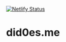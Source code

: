 [![Netlify Status](https://api.netlify.com/api/v1/badges/5ada283e-66ba-4267-b44b-67c98f925445/deploy-status)](https://app.netlify.com/sites/vigilant-wescoff-d7fab5/deploys)

# did0es.me

